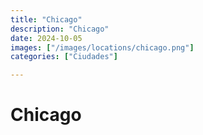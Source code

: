 ```yaml
---
title: "Chicago"
description: "Chicago"
date: 2024-10-05
images: ["/images/locations/chicago.png"]
categories: ["Ciudades"]

---
```


# Chicago

